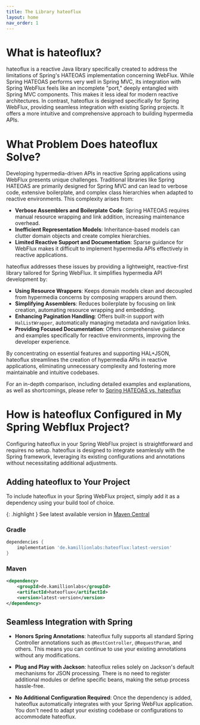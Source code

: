 ```yaml
---
title: The Library hateoflux
layout: home
nav_order: 1
---
```


# What is hateoflux?

hateoflux is a reactive Java library specifically created to address the limitations of Spring's HATEOAS implementation concerning WebFlux. While Spring HATEOAS performs very well in Spring MVC, its integration with Spring WebFlux feels like an incomplete "port," deeply entangled with Spring MVC components. This makes it less ideal for modern reactive architectures. In contrast, hateoflux is designed specifically for Spring WebFlux, providing seamless integration with existing Spring projects. It offers a more intuitive and comprehensive approach to building hypermedia APIs.

# What Problem Does hateoflux Solve?

Developing hypermedia-driven APIs in reactive Spring applications using WebFlux presents unique challenges. Traditional libraries like Spring HATEOAS are primarily designed for Spring MVC and can lead to verbose code, extensive boilerplate, and complex class hierarchies when adapted to reactive environments. This complexity arises from:

* **Verbose Assemblers and Boilerplate Code**: Spring HATEOAS requires manual resource wrapping and link addition, increasing maintenance overhead.
* **Inefficient Representation Models**: Inheritance-based models can clutter domain objects and create complex hierarchies.
* **Limited Reactive Support and Documentation**: Sparse guidance for WebFlux makes it difficult to implement hypermedia APIs effectively in reactive applications.

hateoflux addresses these issues by providing a lightweight, reactive-first library tailored for Spring WebFlux. It simplifies hypermedia API development by:

* **Using Resource Wrappers**: Keeps domain models clean and decoupled from hypermedia concerns by composing wrappers around them.
* **Simplifying Assemblers**: Reduces boilerplate by focusing on link creation, automating resource wrapping and embedding.
* **Enhancing Pagination Handling**: Offers built-in support with `HalListWrapper`, automatically managing metadata and navigation links.
* **Providing Focused Documentation**: Offers comprehensive guidance and examples specifically for reactive environments, improving the developer experience.

By concentrating on essential features and supporting HAL+JSON, hateoflux streamlines the creation of hypermedia APIs in reactive applications, eliminating unnecessary complexity and fostering more maintainable and intuitive codebases.

For an in-depth comparison, including detailed examples and explanations, as well as shortcomings, please refer to [Spring HATEOAS vs. hateoflux](./docs/spring-vs-hateoflux.html)

# How is hateoflux Configured in My Spring Webflux Project?

Configuring hateoflux in your Spring WebFlux project is straightforward and requires no setup. hateoflux is designed to integrate seamlessly with the Spring framework, leveraging its existing configurations and annotations without necessitating additional adjustments.

## Adding hateoflux to Your Project

To include hateoflux in your Spring WebFlux project, simply add it as a dependency using your build tool of choice.

{: .highlight }
See latest available version in [Maven Central](https://central.sonatype.com/artifact/de.kamillionlabs/hateoflux)

### Gradle
```groovy
dependencies {
    implementation 'de.kamillionlabs:hateoflux:latest-version'
}
```

### Maven
```xml
<dependency>
    <groupId>de.kamillionlabs</groupId>
    <artifactId>hateoflux</artifactId>
    <version>latest-version</version>
</dependency>
```
## Seamless Integration with Spring
* **Honors Spring Annotations**: hateoflux fully supports all standard Spring Controller annotations such as `@RestController`, `@RequestParam`, and others. This means you can continue to use your existing annotations without any modifications.

* **Plug and Play with Jackson**: hateoflux relies solely on Jackson's default mechanisms for JSON processing. There is no need to register additional modules or define specific beans, making the setup process hassle-free.

* **No Additional Configuration Required**: Once the dependency is added, hateoflux automatically integrates with your Spring WebFlux application. You don't need to adapt your existing codebase or configurations to accommodate hateoflux.